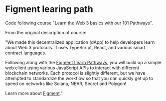 # Figment learing path

Code following course "Learn the Web 3 basics with our 101 Pathways".

From the original description of course:

"We made this decentralized application (dApp) to help developers learn about Web 3 protocols. It uses TypeScript, React, and various smart contract languages.

Following along with the [Figment Learn Pathways](https://learn.figment.io/pathways/), you will build up a simple web client using various JavaScript APIs to interact with different blockchain networks. Each protocol is slightly different, but we have attempted to standardize the workflow so that you can quickly get up to speed on networks like Solana, NEAR, Secret and Polygon!

Learn more about [Figment](https://figment.io/)."
